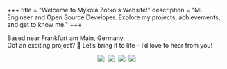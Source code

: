 +++
title = "Welcome to Mykola Zotko's Website!"
description = "ML Engineer and Open Source Developer. Explore my projects, achievements, and get to know me."
+++

Based near Frankfurt am Main, Germany.  
Got an exciting project? :rocket: Let’s bring it to life – I’d love to hear from
you!

<!-- markdownlint-disable MD013 MD033 MD045 -->
<p align="center" style="display: flex; justify-content: center; gap: 8px;">
<a href="https://stackoverflow.com/users/8973620/mykola-zotko">
<img class="nozoom" src="https://img.shields.io/stackexchange/stackoverflow/r/8973620?logo=stackoverflow&logoColor=white"></a>
<a href="https://github.com/zotko"><img class="nozoom" src="https://img.shields.io/github/stars/zotko"></a>
<a href="https://stackoverflow.com/search?q=user:8973620+[python]">
<img class="nozoom" src="https://img.shields.io/badge/python-gold-FFD700?logo=stackoverflow&logoColor=white"></a>
<a href="/en/about/#amazon-web-services">
<img class="nozoom" src="https://img.shields.io/badge/AWS-certified-%23FF9900?logo=amazonwebservices">
</p>
<!-- markdownlint-enable MD013 MD033 MD045 -->
